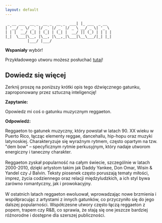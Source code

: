 ```yaml
---
layout: default
---
```


```                                 _              
 _ __ ___  __ _  __ _  __ _  ___| |_ ___  _ __  
| '__/ _ \/ _` |/ _` |/ _` |/ _ \ __/ _ \| '_ \ 
| | |  __/ (_| | (_| | (_| |  __/ || (_) | | | |
|_|  \___|\__, |\__, |\__,_|\___|\__\___/|_| |_|
          |___/ |___/                           
```
**Wspaniały** wybór!

Przykładowego utworu możesz posłuchać [tutaj](https://p.scdn.co/mp3-preview/3c1278cf0eb6aba0f72552a3aa469dfed37d8e75)!
## Dowiedz się więcej
Zerknij proszę na poniższy krótki opis tego dźwięcznego gatunku, zaproponowany przez sztuczną inteligencję!



**Zapytanie:**

Opowiedz mi coś o gatunku muzycznym reggaeton.

**Odpowiedź:**

Reggaeton to gatunek muzyczny, który powstał w latach 90. XX wieku w Puerto Rico, łącząc elementy reggae, dancehallu, hip-hopu oraz muzyki latynoskiej. Charakteryzuje się wyraźnym rytmem, często opartym na tzw. "dem bow" – specyficznym rytmie perkusyjnym, który nadaje utworom energiczny i taneczny charakter.<br><br>Reggaeton zyskał popularność na całym świecie, szczególnie w latach 2000-2010, dzięki artystom takim jak Daddy Yankee, Don Omar, Wisin & Yandel czy J Balvin. Teksty piosenek często poruszają tematy miłości, imprez, życia codziennego oraz relacji międzyludzkich, a ich styl bywa zarówno romantyczny, jak i prowokacyjny.<br><br>W ostatnich latach reggaeton ewoluował, wprowadzając nowe brzmienia i współpracując z artystami z innych gatunków, co przyczyniło się do jego dalszej popularności. Współczesne utwory często łączą reggaeton z popem, trapem czy R&B, co sprawia, że stają się one jeszcze bardziej różnorodne i dostępne dla szerszej publiczności.